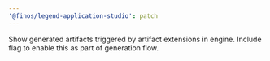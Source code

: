 ```yaml
---
'@finos/legend-application-studio': patch
---
```


Show generated artifacts triggered by artifact extensions in engine. Include flag to enable this as part of generation flow. 